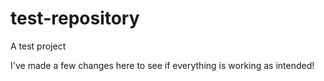 # test-repository
A test project

I've made a few changes here to see if everything is working as intended!
